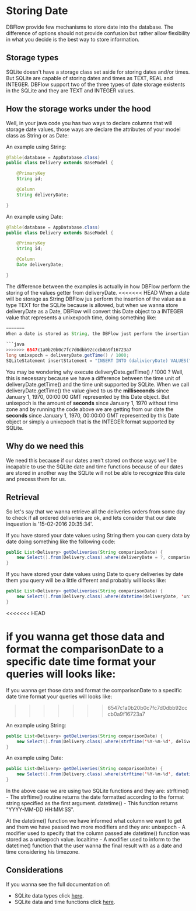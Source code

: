 # Storing Date

DBFlow provide few mechanisms to store date into the database. The difference of options
should not provide confusion but rather allow flexibility in what you decide is the best way
to store information.

## Storage types

SQLite doesn't have a storage class set aside for storing dates and/or times. But SQLite are capable of storing dates and times as TEXT, REAL and INTEGER.
DBFlow support two of the three types of date storage existents in the SQLite and they are TEXT and INTEGER values.

## How the storage works under the hood

Well, in your java code you has two ways to declare columns that will storage date values, those ways are declare
the attributes of your model class as String or as Date:

An example using String:

```java
@Table(database = AppDatabase.class)
public class Delivery extends BaseModel {

    @PrimaryKey
    String id;

    @Column
    String deliveryDate;

}
```

An example using Date:

```java
@Table(database = AppDatabase.class)
public class Delivery extends BaseModel {

    @PrimaryKey
    String id;

    @Column
    Date deliveryDate;

}
```

The difference between the examples is actually in how DBFlow perform the storing of the values getter from deliveryDate.
<<<<<<< HEAD
When a date will be storage as String DBFlow jus perform the insertion of the value as a type TEXT for the SQLite because is allowed, but when we wanna store deliveryDate as a Date, DBFlow will convert this Date object to a INTEGER value that represents a unixexpoch time, doing something like:

```java
=======
When a date is stored as String, the DBFlow just perform the insertion of the value as a type TEXT for the SQLite, because is allowed. But when we want to store deliveryDate as a Date, the DBFlow will convert this Date object to a INTEGER value that represents a unixexpoch time, doing something like:
 
```java 
>>>>>>> 6547c1a0b20b0c7fc7d0dbb92cccb0a9f16723a7
long unixepoch = deliveryDate.getTime() / 1000;
SQLiteStatement insertStatement = "INSERT INTO (dalivieryDate) VALUES(" + unixepoch + ")";
```

You may be wondering why execute deliveryDate.getTime() / 1000 ? Well, this is necessary because we have a difference between the time unit of deliveryDate.getTime() and the time unit supported by SQLite. When we call deliveryDate.getTime() the value gived to us the **milliseconds** since January 1, 1970, 00:00:00 GMT represented by this Date object.
But unixepoch is the amount of **seconds** since January 1, 1970 without time zone and by running the code above we are getting from our date the **seconds** since January 1, 1970, 00:00:00 GMT represented by this Date object or simply a unixepoch that is the INTEGER format supported by SQLite.

## Why do we need this

We need this because if our dates aren't stored on those ways we'll be incapable to use the SQLite date and time functions because of our dates are stored in another way the SQLite will not be able to recognize this date and precess them for us.

## Retrieval

So let's say that we wanna retrieve all the deliveries orders from some day to check if all ordered deliveries are ok, and lets consider that our date inquestion is '15-02-2016 20:35:34'.

If you have stored your date values using String them you can query data by date doing something like the following code:

```java
public List<Delivery> getDeliveries(String comparisonDate) {
    new Select().from(Delivery.class).where(deliveryDate = ?, comparisonDate).querySingle();
}
```

If you have stored your date values using Date to query deliveries by date them you query will be a little different and probably will looks like:

```java
public List<Delivery> getDeliveries(String comparisonDate) {
    new Select().from(Delivery.class).where(datetime(deliveryDate, 'unixepoch', 'localtime') = ?, comparisonDate).querySingle();
}
```
<<<<<<< HEAD

if you wanna get those data and format the comparisonDate to a specific date time format your queries will looks like:
=======
 
If you wanna get those data and format the comparisonDate to a specific date time format your queries will looks like:
>>>>>>> 6547c1a0b20b0c7fc7d0dbb92cccb0a9f16723a7

An example using String:

```java
public List<Delivery> getDeliveries(String comparisonDate) {
    new Select().from(Delivery.class).where(strftime('%Y-%m-%d', deliveryDate) = ?, comparisonDate).querySingle();
}
```

An example using Date:

```java
public List<Delivery> getDeliveries(String comparisonDate) {
    new Select().from(Delivery.class).where(strftime('%Y-%m-%d', datetime(deliveryDate, 'unixepoch', 'localtime') = ?, comparisonDate).querySingle();
}
```


In the above case we are using two SQLite functions and they are:
strftime() - The strftime() routine returns the date formatted according to the format string specified as the first argument.
datetime() - This function returns "YYYY-MM-DD HH:MM:SS".

At the datetime() function we have informed what column we want to get and them we have passed two more modifiers and they are:
unixepoch - A modifier used to specify that the column passed ate datetime() function was stored as a unixepoch value.
localtime - A modifier used to inform to the datetime() function that the user wanna the final result with as a date and time considering his timezone.

## Considerations
If you wanna see the full documentation of:
 * SQLite data types click [here](https://www.sqlite.org/datatype3.html).
 * SQLite data and time functions click [here](https://www.sqlite.org/lang_datefunc.html).
